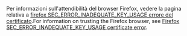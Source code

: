 <span data-ttu-id="74d1e-101">Per informazioni sull'attendibilità del browser Firefox, vedere la pagina relativa a [firefox SEC_ERROR_INADEQUATE_KEY_USAGE errore del certificato](xref:security/enforcing-ssl#trust-ff).</span><span class="sxs-lookup"><span data-stu-id="74d1e-101">For information on trusting the Firefox browser, see [Firefox SEC_ERROR_INADEQUATE_KEY_USAGE certificate error](xref:security/enforcing-ssl#trust-ff).</span></span>